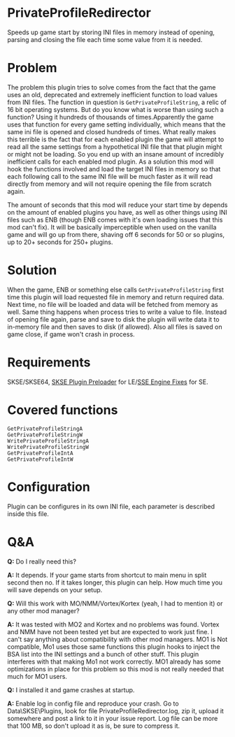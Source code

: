 # PrivateProfileRedirector
Speeds up game start by storing INI files in memory instead of opening, parsing and closing the file each time some value from it is needed.

# Problem
The problem this plugin tries to solve comes from the fact that the game uses an old, deprecated and extremely inefficient function to load values from INI files. The function in question is `GetPrivateProfileString`, a relic of 16 bit operating systems. But do you know what is worse than using such a function? Using it hundreds of thousands of times.Apparently the game uses that function for every game setting individually, which means that the same ini file is opened and closed hundreds of times. What really makes this terrible is the fact that for each enabled plugin the game will attempt to read all the same settings from a hypothetical INI file that that plugin might or might not be loading. So you end up with an insane amount of incredibly inefficient calls for each enabled mod plugin. As a solution this mod will hook the functions involved and load the target INI files in memory so that each following call to the same INI file will be much faster as it will read directly from memory and will not require opening the file from scratch again.

The amount of seconds that this mod will reduce your start time by depends on the amount of enabled plugins you have, as well as other things using INI files such as ENB (though ENB comes with it's own loading issues that this mod can't fix). It will be basically imperceptible when used on the vanilla game and will go up from there, shaving off 6 seconds for 50 or so plugins, up to 20+ seconds for 250+ plugins.

# Solution
When the game, ENB or something else calls `GetPrivateProfileString` first time this plugin will load requested file in memory and return required data. Next time, no file will be loaded and data will be fetched from memory as well. Same thing happens when process tries to write a value to file. Instead of opening file again, parse and save to disk the plugin will write data it to in-memory file and then saves to disk (if allowed). Also all files is saved on game close, if game won't crash in process.


# Requirements
SKSE/SKSE64, [SKSE Plugin Preloader](https://www.nexusmods.com/skyrim/mods/75795) for LE/[SSE Engine Fixes](https://www.nexusmods.com/skyrimspecialedition/mods/17230) for SE.

# Covered functions
```
GetPrivateProfileStringA
GetPrivateProfileStringW
WritePrivateProfileStringA
WritePrivateProfileStringW
GetPrivateProfileIntA
GetPrivateProfileIntW
```

# Configuration
Plugin can be configures in its own INI file, each parameter is described inside this file.

# Q&A
**Q:** Do I really need this?

**A:** It depends. If your game starts from shortcut to main menu in split second then no. If it takes longer, this plugin can help. How much time you will save depends on your setup.

**Q:** Will this work with MO/NMM/Vortex/Kortex (yeah, I had to mention it) or any other mod manager?

**A:** It was tested with MO2 and Kortex and no problems was found. Vortex and NMM have not been tested yet but are expected to work just fine. I can't say anything about compatibility with other mod managers.
MO1 is Not compatible, Mo1 uses those same functions this plugin hooks to inject the BSA list into the INI settings and a bunch of other stuff. This plugin interferes with that making Mo1 not work correctly. MO1 already has some optimizations in place for this problem so this mod is not really needed that much for MO1 users. 

**Q:** I installed it and game crashes at startup.

**A:** Enable log in config file and reproduce your crash. Go to Data\SKSE\Plugins, look for file PrivateProfileRedirector.log, zip it, upload it somewhere and post a link to it in your issue report. Log file can be more that 100 MB, so don't upload it as is, be sure to compress it.
